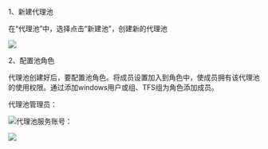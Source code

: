 1、新建代理池

在“代理池”中，选择点击“新建池”，创建新的代理池

![](/assets/import23.png)

2、配置池角色

代理池创建好后，要配置池角色。将成员设置加入到角色中，使成员拥有该代理池的使用权限。通过添加windows用户或组、TFS组为角色添加成员。

代理池管理员：

![](/assets/import24.png)代理池服务账号：

![](/assets/import25.png)

